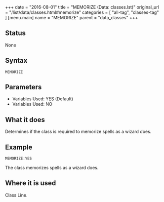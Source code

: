+++
date = "2016-08-01"
title = "MEMORIZE (Data: classes.lst)"
original_url = "/list/data/classes.html#memorize"
categories = [ "all-tag", "classes-tag" ]
[menu.main]
    name = "MEMORIZE"
    parent = "data_classes"
+++

## Status

None

## Syntax

`MEMORIZE`

## Parameters

-   Variables Used: YES (Default)
-   Variables Used: NO



What it does
------------

Determines if the class is required to memorize spells as a wizard does.

Example
-------

`MEMORIZE:YES`

The class memorizes spells as a wizard does.

Where it is used
----------------

Class Line.

